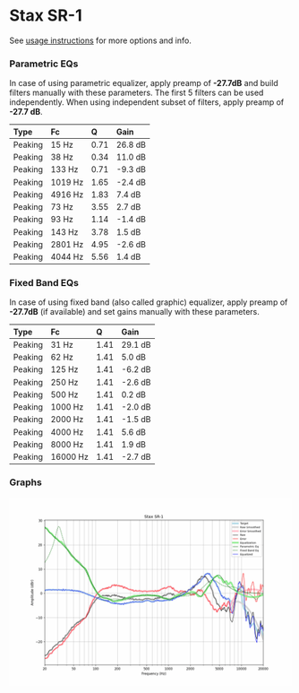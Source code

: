 # Stax SR-1
See [usage instructions](https://github.com/jaakkopasanen/AutoEq#usage) for more options and info.

### Parametric EQs
In case of using parametric equalizer, apply preamp of **-27.7dB** and build filters manually
with these parameters. The first 5 filters can be used independently.
When using independent subset of filters, apply preamp of **-27.7 dB**.

| Type    | Fc      |    Q | Gain    |
|:--------|:--------|:-----|:--------|
| Peaking | 15 Hz   | 0.71 | 26.8 dB |
| Peaking | 38 Hz   | 0.34 | 11.0 dB |
| Peaking | 133 Hz  | 0.71 | -9.3 dB |
| Peaking | 1019 Hz | 1.65 | -2.4 dB |
| Peaking | 4916 Hz | 1.83 | 7.4 dB  |
| Peaking | 73 Hz   | 3.55 | 2.7 dB  |
| Peaking | 93 Hz   | 1.14 | -1.4 dB |
| Peaking | 143 Hz  | 3.78 | 1.5 dB  |
| Peaking | 2801 Hz | 4.95 | -2.6 dB |
| Peaking | 4044 Hz | 5.56 | 1.4 dB  |

### Fixed Band EQs
In case of using fixed band (also called graphic) equalizer, apply preamp of **-27.7dB**
(if available) and set gains manually with these parameters.

| Type    | Fc       |    Q | Gain    |
|:--------|:---------|:-----|:--------|
| Peaking | 31 Hz    | 1.41 | 29.1 dB |
| Peaking | 62 Hz    | 1.41 | 5.0 dB  |
| Peaking | 125 Hz   | 1.41 | -6.2 dB |
| Peaking | 250 Hz   | 1.41 | -2.6 dB |
| Peaking | 500 Hz   | 1.41 | 0.2 dB  |
| Peaking | 1000 Hz  | 1.41 | -2.0 dB |
| Peaking | 2000 Hz  | 1.41 | -1.5 dB |
| Peaking | 4000 Hz  | 1.41 | 5.6 dB  |
| Peaking | 8000 Hz  | 1.41 | 1.9 dB  |
| Peaking | 16000 Hz | 1.41 | -2.7 dB |

### Graphs
![](./Stax%20SR-1.png)